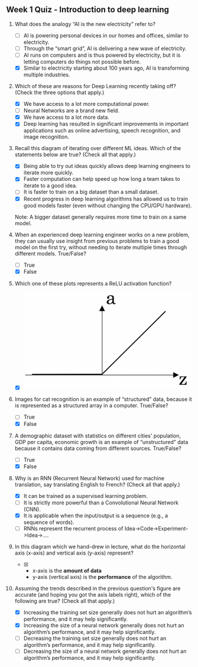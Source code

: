 ## Week 1 Quiz - Introduction to deep learning

1. What does the analogy “AI is the new electricity” refer to?

    * [ ] AI is powering personal devices in our homes and offices, similar to electricity.
    * [ ] Through the “smart grid”, AI is delivering a new wave of electricity.
    * [ ] AI runs on computers and is thus powered by electricity, but it is letting computers do things not possible before.
    * [x] Similar to electricity starting about 100 years ago, AI is transforming multiple industries.

2. Which of these are reasons for Deep Learning recently taking off? (Check the three options that apply.)

    * [x] We have access to a lot more computational power.
    * [ ] Neural Networks are a brand new field.
    * [x] We have access to a lot more data.
    * [x] Deep learning has resulted in significant improvements in important applications such as online advertising, speech recognition, and image recognition.

3. Recall this diagram of iterating over different ML ideas. Which of the statements below are true? (Check all that apply.)

    * [x] Being able to try out ideas quickly allows deep learning engineers to iterate more quickly.
    * [x] Faster computation can help speed up how long a team takes to iterate to a good idea.
    * [ ] It is faster to train on a big dataset than a small dataset.
    * [x] Recent progress in deep learning algorithms has allowed us to train good models faster (even without changing the CPU/GPU hardware).

    Note: A bigger dataset generally requires more time to train on a same model.

4. When an experienced deep learning engineer works on a new problem, they can usually use insight from previous problems to train a good model on the first try, without needing to iterate multiple times through different models. True/False?

    * [ ] True
    * [x] False

5. Which one of these plots represents a ReLU activation function?

    - [x] ![ReLU](relu_image.png)

6. Images for cat recognition is an example of “structured” data, because it is represented as a structured array in a computer. True/False?

    * [ ] True
    * [x] False

7. A demographic dataset with statistics on different cities' population, GDP per capita, economic growth is an example of “unstructured” data because it contains data coming from different sources. True/False?

    * [ ] True
    * [x] False

8. Why is an RNN (Recurrent Neural Network) used for machine translation, say translating English to French? (Check all that apply.)

    * [x] It can be trained as a supervised learning problem.
    * [ ] It is strictly more powerful than a Convolutional Neural Network (CNN).
    * [x] It is applicable when the input/output is a sequence (e.g., a sequence of words).
    * [ ] RNNs represent the recurrent process of Idea->Code->Experiment->Idea->....

9. In this diagram which we hand-drew in lecture, what do the horizontal axis (x-axis) and vertical axis (y-axis) represent?

    * [x] 
      - x-axis is the **amount of data**
      - y-axis (vertical axis) is the **performance** of the algorithm.

10. Assuming the trends described in the previous question's figure are accurate (and hoping you got the axis labels right), which of the following are true? (Check all that apply.)

    * [x] Increasing the training set size generally does not hurt an algorithm’s performance, and it may help significantly.
    * [x] Increasing the size of a neural network generally does not hurt an algorithm’s performance, and it may help significantly.
    * [ ] Decreasing the training set size generally does not hurt an algorithm’s performance, and it may help significantly.
    * [ ] Decreasing the size of a neural network generally does not hurt an algorithm’s performance, and it may help significantly.
